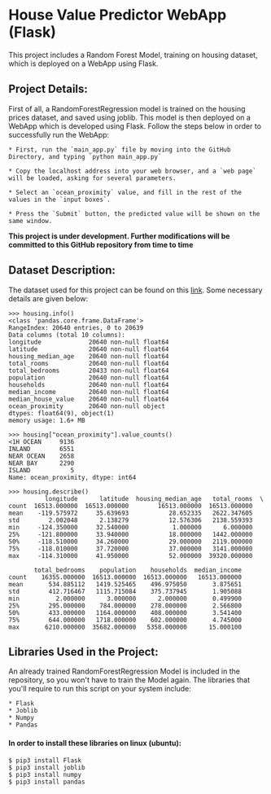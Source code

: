 # House Value Predictor WebApp (Flask)

This project includes a Random Forest Model, training on housing dataset, which is deployed on a WebApp using Flask.

## Project Details:
First of all, a RandomForestRegression model is trained on the housing prices dataset, and saved using joblib. This model is then deployed on a WebApp which is developed using  Flask. Follow the steps below in order to successfully run the WebApp:

```
* First, run the `main_app.py` file by moving into the GitHub Directory, and typing `python main_app.py`

* Copy the localhost address into your web browser, and a `web page` will be loaded, asking for several parameters.

* Select an `ocean_proximity` value, and fill in the rest of the values in the `input boxes`.

* Press the `Submit` button, the predicted value will be shown on the same window.

```

__This project is under development. Further modifications will be committed to this GitHub repository from time to time__

## Dataset Description:
The dataset used for this project can be found on this [link](https://github.com/ageron/handson-ml2/tree/master/datasets/housing). Some necessary details are given below:

```
>>> housing.info()
<class 'pandas.core.frame.DataFrame'>
RangeIndex: 20640 entries, 0 to 20639
Data columns (total 10 columns):
longitude             20640 non-null float64
latitude              20640 non-null float64
housing_median_age    20640 non-null float64
total_rooms           20640 non-null float64
total_bedrooms        20433 non-null float64
population            20640 non-null float64
households            20640 non-null float64
median_income         20640 non-null float64
median_house_value    20640 non-null float64
ocean_proximity       20640 non-null object
dtypes: float64(9), object(1)
memory usage: 1.6+ MB

>>> housing["ocean_proximity"].value_counts()
<1H OCEAN     9136
INLAND        6551
NEAR OCEAN    2658
NEAR BAY      2290
ISLAND           5
Name: ocean_proximity, dtype: int64

>>> housing.describe()
          longitude      latitude  housing_median_age   total_rooms  \
count  16513.000000  16513.000000        16513.000000  16513.000000   
mean    -119.575972     35.639693           28.652335   2622.347605   
std        2.002048      2.138279           12.576306   2138.559393   
min     -124.350000     32.540000            1.000000      6.000000   
25%     -121.800000     33.940000           18.000000   1442.000000   
50%     -118.510000     34.260000           29.000000   2119.000000   
75%     -118.010000     37.720000           37.000000   3141.000000   
max     -114.310000     41.950000           52.000000  39320.000000   

       total_bedrooms    population    households  median_income  
count    16355.000000  16513.000000  16513.000000   16513.000000  
mean       534.885112   1419.525465    496.975050       3.875651  
std        412.716467   1115.715084    375.737945       1.905088  
min          2.000000      3.000000      2.000000       0.499900  
25%        295.000000    784.000000    278.000000       2.566800  
50%        433.000000   1164.000000    408.000000       3.541400  
75%        644.000000   1718.000000    602.000000       4.745000  
max       6210.000000  35682.000000   5358.000000      15.000100
```

## Libraries Used in the Project:
An already trained RandomForestRegression Model is included in the repository, so you won't have to train the Model again. The libraries that you'll require to run this script on your system include: 

```
* Flask
* Joblib
* Numpy 
* Pandas
```

#### In order to install these libraries on linux (ubuntu):
```
$ pip3 install Flask
$ pip3 install joblib
$ pip3 install numpy
$ pip3 install pandas
```

